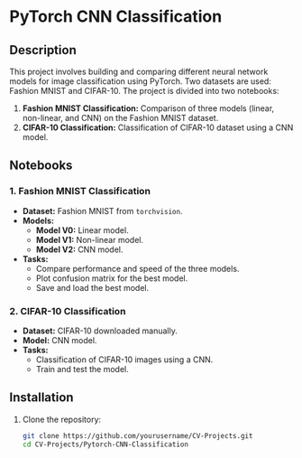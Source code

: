 # PyTorch CNN Classification

## Description
This project involves building and comparing different neural network models for image classification using PyTorch. Two datasets are used: Fashion MNIST and CIFAR-10. The project is divided into two notebooks:

1. **Fashion MNIST Classification:** Comparison of three models (linear, non-linear, and CNN) on the Fashion MNIST dataset.
2. **CIFAR-10 Classification:** Classification of CIFAR-10 dataset using a CNN model.

## Notebooks

### 1. Fashion MNIST Classification
- **Dataset:** Fashion MNIST from `torchvision`.
- **Models:**
  - **Model V0:** Linear model.
  - **Model V1:** Non-linear model.
  - **Model V2:** CNN model.
- **Tasks:**
  - Compare performance and speed of the three models.
  - Plot confusion matrix for the best model.
  - Save and load the best model.

### 2. CIFAR-10 Classification
- **Dataset:** CIFAR-10 downloaded manually.
- **Model:** CNN model.
- **Tasks:**
  - Classification of CIFAR-10 images using a CNN.
  - Train and test the model.

## Installation
1. Clone the repository:
   ```bash
   git clone https://github.com/yourusername/CV-Projects.git
   cd CV-Projects/Pytorch-CNN-Classification
